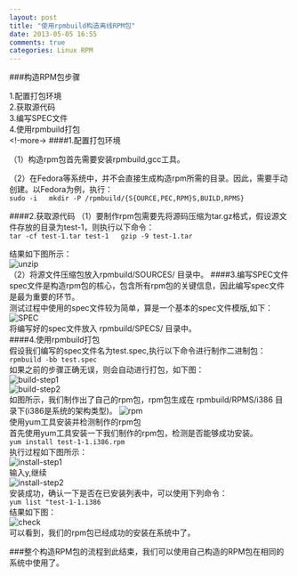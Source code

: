 ```yaml
---
layout: post
title: "使用rpmbuild构造离线RPM包"
date: 2013-05-05 16:55
comments: true
categories: Linux RPM
---
```


###构造RPM包步骤

1.配置打包环境  
2.获取源代码  
3.编写SPEC文件  
4.使用rpmbuild打包  
<!-more->
####1.配置打包环境

（1）构造rpm包首先需要安装rpmbuild,gcc工具。

（2）在Fedora等系统中，并不会直接生成构造rpm所需的目录。因此，需要手动创建。以Fedora为例，执行：  
`sudo -i  
mkdir -P /rpmbuild/{S{OURCE,PEC,RPM}S,BUILD,RPMS}`

####2.获取源代码
（1）要制作rpm包需要先将源码压缩为tar.gz格式，假设源文件存放的目录为test-1，则执行以下命令：  
`tar -cf test-1.tar test-1  
gzip -9 test-1.tar`

结果如下图所示：  
![unzip](http://farm9.staticflickr.com/8134/8709576269_8f5a15120e.jpg)  
（2）将源文件压缩包放入rpmbuild/SOURCES/ 目录中。
####3.编写SPEC文件
spec文件是构造rpm包的核心，包含所有rpm包的关键信息，因此编写spec文件是最为重要的环节。  
测试过程中使用的spec文件较为简单，算是一个基本的spec文件模版,如下：  ![SPEC](http://farm9.staticflickr.com/8407/8709578559_743089ed1b.jpg)  
将编写好的spec文件放入 rpmbuild/SPECS/ 目录中。  
####4.使用rpmbuild打包  
假设我们编写的spec文件名为test.spec,执行以下命令进行制作二进制包：  
`rpmbuild -bb test.spec`  
如果之前的步骤正确无误，则会自动进行打包，如下图：  
![build-step1](http://farm9.staticflickr.com/8415/8710720266_21d98489dc.jpg)  
![build-step2](http://farm9.staticflickr.com/8256/8710711360_610dc4230a.jpg")  
如图所示，我们制作出了自己的rpm包，rpm包生成在 rpmbuild/RPMS/i386 目录下(i386是系统的架构类型)。
![rpm](http://farm9.staticflickr.com/8257/8709577941_7c9ab42a3f.jpg)  
使用yum工具安装并检测制作的rpm包  
首先使用yum工具安装一下我们制作的rpm包，检测是否能够成功安装。  
`yum install test-1-1.i386.rpm`  
执行过程如下图所示：  
![install-step1](http://farm9.staticflickr.com/8408/8709614221_372bd07a29.jpg)  
输入y,继续  
![install-step2](http://farm9.staticflickr.com/8552/8710705248_59b3e6f7cb.jpg)  
安装成功，确认一下是否在已安装列表中，可以使用下列命令：  
`yum list "test-1-1.i386`  
结果如下图：  
![check](http://farm9.staticflickr.com/8138/8710703614_beec910308.jpg)  
可以看到，我们的rpm包已经成功的安装在系统中了。

###整个构造RPM包的流程到此结束，我们可以使用自己构造的RPM包在相同的系统中使用了。
  
